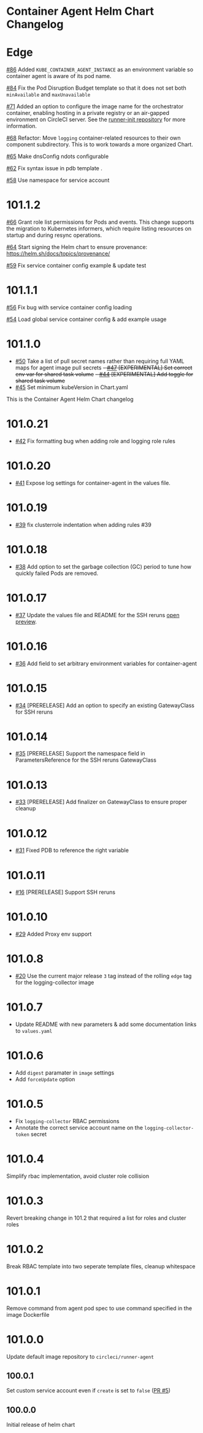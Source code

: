 # Container Agent Helm Chart Changelog

# Edge
[#86](https://github.com/CircleCI-Public/container-runner-helm-chart/pull/87) Added `KUBE_CONTAINER_AGENT_INSTANCE` as an environment variable so container agent is aware of its pod name.

[#84](https://github.com/CircleCI-Public/container-runner-helm-chart/pull/84)
Fix the Pod Disruption Budget template so that it does not set both `minAvailable` and `maxUnavailable`

[#71](https://github.com/CircleCI-Public/container-runner-helm-chart/pull/71) Added an option to configure the image name for the orchestrator container, enabling hosting in a private registry or an air-gapped environment on CircleCI server. See the [runner-init repository](https://github.com/circleci/runner-init) for more information.

[#68](https://github.com/CircleCI-Public/container-runner-helm-chart/pull/68) Refactor: Move `logging` container-related resources to their own component subdirectory. This is to work towards a more organized Chart.

[#65](https://github.com/CircleCI-Public/container-runner-helm-chart/pull/65) Make dnsConfig ndots configurable

[#62](https://github.com/CircleCI-Public/container-runner-helm-chart/pull/62) Fix syntax issue in pdb template .

[#58](https://github.com/CircleCI-Public/container-runner-helm-chart/pull/58) Use namespace for service account

# 101.1.2

[#66](https://github.com/CircleCI-Public/container-runner-helm-chart/pull/66) Grant role list permissions for Pods and events. This change supports the migration to Kubernetes informers, which require listing resources on startup and during resync operations.

[#64](https://github.com/CircleCI-Public/container-runner-helm-chart/pull/64) Start signing the Helm chart to ensure provenance: https://helm.sh/docs/topics/provenance/

[#59](https://github.com/CircleCI-Public/container-runner-helm-chart/pull/59) Fix service container config example & update test


# 101.1.1

[#56](https://github.com/CircleCI-Public/container-runner-helm-chart/pull/56) Fix bug with service container config loading

[#54](https://github.com/CircleCI-Public/container-runner-helm-chart/pull/54) Load global service container config & add example usage 


# 101.1.0

- [#50](https://github.com/CircleCI-Public/container-runner-helm-chart/pull/50) Take a list of pull secret names rather than requiring full YAML maps for agent image pull secrets
~~- [#47](https://github.com/CircleCI-Public/container-runner-helm-chart/pull/47) [EXPERIMENTAL] Set correct env var for shared task volume~~
~~- [#44](https://github.com/CircleCI-Public/container-runner-helm-chart/pull/44) [EXPERIMENTAL] Add toggle for shared task volume~~
- [#45](https://github.com/CircleCI-Public/container-runner-helm-chart/pull/45) Set minimum kubeVersion in Chart.yaml

This is the Container Agent Helm Chart changelog
# 101.0.21
- [#42](https://github.com/CircleCI-Public/container-runner-helm-chart/pull/42) Fix formatting bug when adding role and logging role rules

# 101.0.20

- [#41](https://github.com/CircleCI-Public/container-runner-helm-chart/pull/41) Expose log settings for container-agent in the values file.

# 101.0.19

- [#39](https://github.com/CircleCI-Public/container-runner-helm-chart/pull/39) fix clusterrole indentation when adding rules #39

# 101.0.18

- [#38](https://github.com/CircleCI-Public/container-runner-helm-chart/pull/38) Add option to set the garbage collection (GC) period to tune how quickly failed Pods are removed.

# 101.0.17

- [#37](https://github.com/CircleCI-Public/container-runner-helm-chart/pull/37) Update the values file and README for the SSH reruns [open preview](https://circleci.com/docs/container-runner-installation/#enable-rerun-job-with-ssh).

# 101.0.16

- [#36](https://github.com/CircleCI-Public/container-runner-helm-chart/pull/36) Add field to set arbitrary environment variables for container-agent

# 101.0.15

- [#34](https://github.com/CircleCI-Public/container-runner-helm-chart/pull/34) [PRERELEASE] Add an option to specify an existing GatewayClass for SSH reruns

# 101.0.14

- [#35](https://github.com/CircleCI-Public/container-runner-helm-chart/pull/35) [PRERELEASE] Support the namespace field in ParametersReference for the SSH reruns GatewayClass

# 101.0.13

- [#33](https://github.com/CircleCI-Public/container-runner-helm-chart/pull/33) [PRERELEASE] Add finalizer on GatewayClass to ensure proper cleanup

# 101.0.12

- [#31](https://github.com/CircleCI-Public/container-runner-helm-chart/pull/31) Fixed PDB to reference the right variable

# 101.0.11

- [#16](https://github.com/CircleCI-Public/container-runner-helm-chart/pull/16) [PRERELEASE] Support SSH reruns

# 101.0.10

- [#29](https://github.com/CircleCI-Public/container-runner-helm-chart/pull/29) Added Proxy env support

# 101.0.8

- [#20](https://github.com/CircleCI-Public/container-runner-helm-chart/pull/20) Use the current major release `3` tag instead of the rolling `edge` tag for the logging-collector image

# 101.0.7

- Update README with new parameters & add some documentation links to `values.yaml`

# 101.0.6

- Add `digest` paramater in `image` settings
- Add `forceUpdate` option

# 101.0.5

- Fix `logging-collector` RBAC permissions
- Annotate the correct service account name on the `logging-collector-token` secret

# 101.0.4

Simplify rbac implementation, avoid cluster role collision

# 101.0.3

Revert breaking change in 101.2 that required a list for roles and cluster roles
                                       
# 101.0.2

Break RBAC template into two seperate template files, cleanup whitespace

# 101.0.1

Remove command from agent pod spec to use command specified in the image Dockerfile

# 101.0.0

Update default image repository to `circleci/runner-agent`

## 100.0.1

Set custom service account even if `create` is set to `false` ([PR #5](https://github.com/CircleCI-Public/container-runner-helm-chart/pull/5))

## 100.0.0 

Initial release of helm chart
